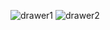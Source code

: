 ![drawer1](https://user-images.githubusercontent.com/53713274/101219796-9bfce000-3695-11eb-8866-e74b7a7f83b2.jpg)
![drawer2](https://user-images.githubusercontent.com/53713274/101219799-9c957680-3695-11eb-9459-bb33bb7fbff2.jpg)
